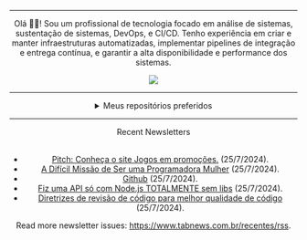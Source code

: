 <div align="center">
<hr>
<p>Olá 👋🏾! Sou um profissional de tecnologia focado em análise de sistemas, sustentação de sistemas, DevOps, e CI/CD. Tenho experiência em criar e manter infraestruturas automatizadas, implementar pipelines de integração e entrega contínua, e garantir a alta disponibilidade e performance dos sistemas.</p>
  <img src="https://media.giphy.com/media/yAGIvCiwPJn5C/giphy.gif">
<hr>
  <details>
  <summary>Meus repositórios preferidos</summary>
  <br />
  Alguns dos meus melhores repositórios:
  <br />
<br />
  <ul><li><a href=https://github.com/KubeNerd/aluratube target="_blank" rel="noopener noreferrer">KubeNerd/aluratube</a> (<b>0</b> ✨ and <b>0</b> 🍴): Aluratube - Desenvolvido durante a imersão React da Alura no final de 2022</li><li><a href=https://github.com/KubeNerd/nlw-ia target="_blank" rel="noopener noreferrer">KubeNerd/nlw-ia</a> (<b>0</b> ✨ and <b>0</b> 🍴): Projeto desenvolvido durante a NLW IA - Usando a API da OPENAI</li>
<li>More coming soon :).</li>
</ul>
  </details>
  <hr/>
    <summary>Recent Newsletters</summary>
  <br />
  <ul>
    <li><a href=https://www.tabnews.com.br/saraiva/pitch-conheca-o-site-jogos-em-promocoes target="_blank" rel="noopener noreferrer">Pitch: Conheça o site Jogos em promoções.</a> (25/7/2024).</li><li><a href=https://www.tabnews.com.br/kellykey/a-dificil-missao-de-ser-uma-programadora-mulher target="_blank" rel="noopener noreferrer">A Difícil Missão de Ser uma Programadora Mulher</a> (25/7/2024).</li><li><a href=https://www.tabnews.com.br/Crystyanno/github target="_blank" rel="noopener noreferrer">Github</a> (25/7/2024).</li><li><a href=https://www.tabnews.com.br/parkournick2/fiz-uma-api-so-com-node-js-totalmente-sem-libs target="_blank" rel="noopener noreferrer">Fiz uma API só com Node.js TOTALMENTE sem libs</a> (25/7/2024).</li><li><a href=https://www.tabnews.com.br/hiuryo1996/diretrizes-de-revisao-de-codigo-para-melhor-qualidade-de-codigo target="_blank" rel="noopener noreferrer">Diretrizes de revisão de código para melhor qualidade de código</a> (25/7/2024).</li>
  </ul>
<p>Read more newsletter issues: <a href="https://www.tabnews.com.br/recentes/rss">https://www.tabnews.com.br/recentes/rss</a>.</p>
  </details>
